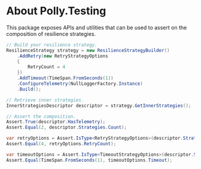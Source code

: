 # About Polly.Testing

This package exposes APIs and utilities that can be used to assert on the composition of resilience strategies.

``` csharp
// Build your resilience strategy.
ResilienceStrategy strategy = new ResilienceStrategyBuilder()
    .AddRetry(new RetryStrategyOptions
    {
        RetryCount = 4
    })
    .AddTimeout(TimeSpan.FromSeconds(1))
    .ConfigureTelemetry(NullLoggerFactory.Instance)
    .Build();

// Retrieve inner strategies.
InnerStrategiesDescriptor descriptor = strategy.GetInnerStrategies();

// Assert the composition.
Assert.True(descriptor.HasTelemetry);
Assert.Equal(2, descriptor.Strategies.Count);

var retryOptions = Assert.IsType<RetryStrategyOptions>(descriptor.Strategies[0]);
Assert.Equal(4, retryOptions.RetryCount);

var timeoutOptions = Assert.IsType<TimeoutStrategyOptions>(descriptor.Strategies[0]);
Assert.Equal(TimeSpan.FromSeconds(1), timeoutOptions.Timeout);
```
